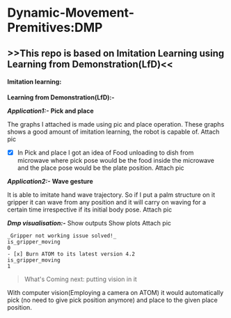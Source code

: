 # Dynamic-Movement-Premitives:DMP
## >>This repo is based on Imitation Learning using Learning from Demonstration(LfD)<<

#### Imitation learning:

**Learning from Demonstration(LfD):-**

***Application1:-*** **Pick and place**

The graphs I attached is made using pic and place operation. These graphs shows a good amount of imitation learning, the robot is capable of.
Attach pic

- [x] In Pick and place I got an idea of Food unloading to dish from microwave where pick pose would be the food inside the microwave and the place pose would be the plate position.
Attach pic


***Application2:-*** **Wave gesture**

It is able to imitate hand wave trajectory. So if I put a palm structure on it gripper it can wave from any position and it will carry on waving for a certain time irrespective if its initial body pose. 
Attach pic


***Dmp visualisation:-***
Show outputs
Show plots
Attach pic

```
_Gripper not working issue solved!_ 
is_gripper_moving
0
- [x] Burn ATOM to its latest version 4.2
is_gripper_moving
1
```
> What's Coming next: putting vision in it 

With computer vision(Employing a camera on ATOM) it would automatically pick (no need to give pick position anymore) and place to the given place position. 
